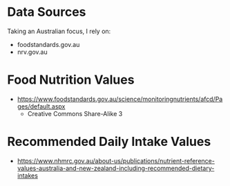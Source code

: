 # Data Sources

Taking an Australian focus, I rely on:
- foodstandards.gov.au
- nrv.gov.au

# Food Nutrition Values
- https://www.foodstandards.gov.au/science/monitoringnutrients/afcd/Pages/default.aspx
  - Creative Commons Share-Alike 3

# Recommended Daily Intake Values
- https://www.nhmrc.gov.au/about-us/publications/nutrient-reference-values-australia-and-new-zealand-including-recommended-dietary-intakes